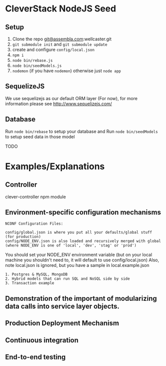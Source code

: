 # CleverStack NodeJS Seed

## Setup

1. Clone the repo git@assembla.com:wellcaster.git
2. `git submodule init` and `git submodule update`
6. create and configure `config/local.json`
3. `npm i`
4. `node bin/rebase.js`
5. `node bin/seedModels.js`
7. `nodemon` (if you have `nodemon`) otherwise just `node app`

## SequelizeJS
We use sequelizejs as our default ORM layer (For now), for more information please see http://www.sequelizejs.com/

## Database
Run `node bin/rebase` to setup your database and Run `node bin/seedModels` to setup seed data in those model

TODO

# Examples/Explanations

## Controller

clever-controller npm module

## Environment-specific configuration mechanisms

```	
NCONF Configuration Files:
	
config/global.json is where you put all your defaults/global stuff (for production)
config/NODE_ENV.json is also loaded and recursively merged with global (where NODE_ENV is one of 'local', 'dev', 'stag' or 'prod')
```

You should set your NODE_ENV environment variable (but on your local machine you shouldn't need to, it will default to use config/local.json)
Also, note local.json is ignored, but you have a sample in local.example.json

```
1. Postgres & MySQL, MongoDB
2. Hybrid models that can run SQL and NoSQL side by side
3. Transaction example
```

## Demonstration of the important of modularizing data calls into service layer objects.
## Production Deployment Mechanism
## Continuous integration
## End-to-end testing
